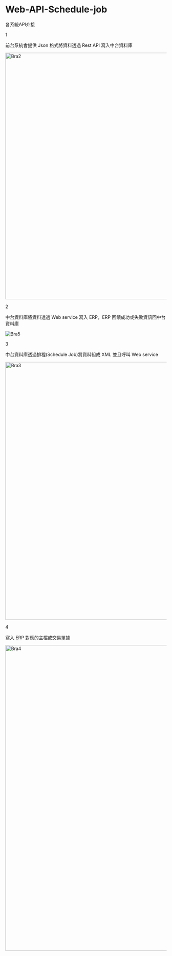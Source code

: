 # Web-API-Schedule-job


各系統API介接


1


前台系統會提供 Json 格式將資料透過 Rest API 寫入中台資料庫


<img width="767" alt="Bra2" src="https://github.com/user-attachments/assets/d8ceac4e-8a25-4ef5-a77c-962aa1fa1c54">


2


中台資料庫將資料透過 Web service 寫入 ERP，ERP 回饋成功或失敗資訊回中台資料庫


![Bra5](https://github.com/user-attachments/assets/8ebce96d-af0c-4c5a-b7ef-1226cc61bd68)


3


中台資料庫透過排程(Schedule Job)將資料組成 XML 並且呼叫 Web service


<img width="802" alt="Bra3" src="https://github.com/user-attachments/assets/5c6a2626-c43d-4fbe-b3bb-944d601f7aee">


4

寫入 ERP 對應的主檔或交易單據


<img width="951" alt="Bra4" src="https://github.com/user-attachments/assets/804f2d6f-4190-44b3-a970-96eb4ba28ad1">

